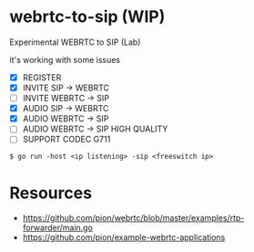 # webrtc-to-sip (WIP)

Experimental WEBRTC to SIP (Lab) 

it's working with some issues

- [X] REGISTER
- [X] INVITE SIP -> WEBRTC
- [ ] INVITE WEBRTC -> SIP
- [X] AUDIO SIP -> WEBRTC
- [X] AUDIO WEBRTC -> SIP
- [ ] AUDIO WEBRTC -> SIP HIGH QUALITY
- [ ] SUPPORT CODEC G711

~~~
$ go run -host <ip listening> -sip <freeswitch ip>
~~~


# Resources

- https://github.com/pion/webrtc/blob/master/examples/rtp-forwarder/main.go
- https://github.com/pion/example-webrtc-applications
